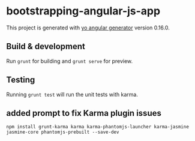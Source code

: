# bootstrapping-angular-js-app

This project is generated with [yo angular generator](https://github.com/yeoman/generator-angular)
version 0.16.0.

## Build & development

Run `grunt` for building and `grunt serve` for preview.

## Testing

Running `grunt test` will run the unit tests with karma.

## added prompt to fix Karma plugin issues
`npm install grunt-karma karma karma-phantomjs-launcher karma-jasmine jasmine-core phantomjs-prebuilt --save-dev`

